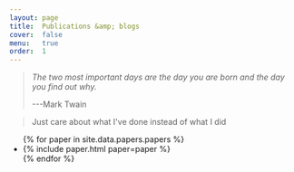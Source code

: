```yaml
---
layout: page
title:  Publications &amp; blogs
cover:  false
menu:   true
order:  1
---
```


> _The two most important days are the day you are born and the day you find out why._
>
> ---Mark Twain

> Just care about what I've done instead of what I did
<ul>
{% for paper in site.data.papers.papers %}
  <li>
  {% include paper.html paper=paper %}
  </li>
{% endfor %}
</ul>

